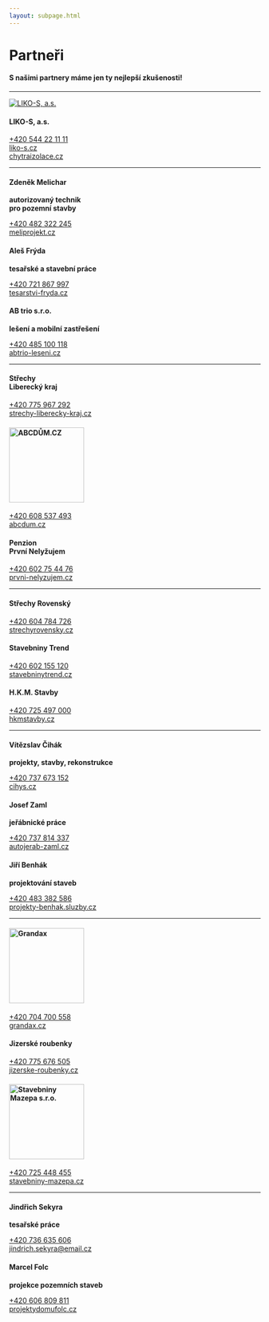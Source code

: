 ```yaml
---
layout: subpage.html
---
```


<!--<section class="partneri no-border center"><div>-->

# Partneři
#### S našimi partnery máme jen ty nejlepší zkušenosti!

---

<!--<div class="grid" style="align-items:center;"><div class="col">-->
<!--</div><div class="minicol">-->

[![LIKO-S, a.s.](/assets/likos.jpg)](http://www.chytraizolace.cz/)

<!--</div><div class="minicol" style="padding:0 45px;">-->

#### LIKO-S, a.s.

[+420 544 22 11 11](tel:+420544221111)  
[liko-s.cz](http://www.liko-s.cz/)  
[chytraizolace.cz](http://www.chytraizolace.cz/)

<!--</div><div class="col">-->
<!--</div></div>-->

---

<!--<div class="grid"><div class="col">-->

#### Zdeněk Melichar
<div><strong>autorizovaný technik<br>pro pozemní stavby</strong></div>

[+420 482 322 245](tel:+420482322245)  
[meliprojekt.cz](http://www.meliprojekt.cz/)

<!--</div><div class="col">-->

#### Aleš Frýda
<div><strong>tesařské a stavební práce</strong></div>

[+420 721 867 997](tel:+420721867997)  
[tesarstvi-fryda.cz](http://www.tesarstvi-fryda.cz/)

<!--</div><div class="col">-->

#### AB trio s.r.o.
<div><strong>lešení a mobilní zastřešení</strong></div>

[+420 485 100 118](tel:+420485100118)  
[abtrio-leseni.cz](http://www.abtrio-leseni.cz/)

<!--</div></div>-->

---

<!--<div class="grid"><div class="col">-->

#### Střechy<br>Liberecký kraj

[+420 775 967 292](tel:+420775967292)  
[strechy-liberecky-kraj.cz](http://www.strechy-liberecky-kraj.cz/)

<!--</div><div class="col">-->

<h4><img alt="ABCDŮM.CZ" src="/assets/abcdum.png" style="width:150px;"></h4>

[+420 608 537 493](tel:+420608537493)  
[abcdum.cz](http://www.abcdum.cz/)

<!--</div><div class="col">-->

#### Penzion<br>První Nelyžujem

[+420 602 75 44 76](tel:+420602754476)  
[prvni-nelyzujem.cz](http://www.prvni-nelyzujem.cz/)

<!--</div></div>-->

---

<!--<div class="grid"><div class="col">-->

#### Střechy Rovenský

[+420 604 784 726](tel:+420604784726)  
[strechyrovensky.cz](http://www.strechyrovensky.cz/)

<!--</div><div class="col">-->

#### Stavebniny Trend

[+420 602 155 120](tel:+420602155120)  
[stavebninytrend.cz](http://www.stavebninytrend.cz/)

<!--</div><div class="col">-->

#### H.K.M. Stavby

[+420 725 497 000](tel:+420725497000)  
[hkmstavby.cz](http://www.hkmstavby.cz/)

<!--</div></div>-->

---

<!--<div class="grid"><div class="col">-->

#### Vítězslav Čihák
<div><strong>projekty, stavby, rekonstrukce</strong></div>

[+420 737 673 152](tel:+420737673152)  
[cihys.cz](http://www.cihys.cz/)

<!--</div><div class="col">-->

#### Josef Zaml
<div><strong>jeřábnické práce</strong></div>

[+420 737 814 337](tel:+420737814337)  
[autojerab-zaml.cz](http://www.autojerab-zaml.cz/)

<!--</div><div class="col">-->

#### Jiří Benhák
<div><strong>projektování staveb</strong></div>

[+420 483 382 586](tel:+420483382586)  
[projekty-benhak.sluzby.cz](https://projekty-benhak.sluzby.cz/)

<!--</div></div>-->

---

<!--<div class="grid"><div class="col">-->

<h4><img alt="Grandax" src="/assets/grandax.jpg" style="width:150px;"></h4>

[+420 704 700 558](tel:+420704700558)  
[grandax.cz](http://www.grandax.cz/)

<!--</div><div class="col">-->

#### Jizerské roubenky

[+420 775 676 505](tel:+420775676505)  
[jizerske-roubenky.cz](http://www.jizerske-roubenky.cz/)

<!--</div><div class="col">-->

<h4><img alt="Stavebniny Mazepa s.r.o." src="/assets/mazepa.png" style="width:150px;"></h4>

[+420 725 448 455](tel:+420725448455)  
[stavebniny-mazepa.cz](http://www.stavebniny-mazepa.cz/)

<!--</div></div>-->

---

<!--<div class="grid"><div class="col">-->

#### Jindřich Sekyra
<div><strong>tesařské práce</strong></div>

[+420 736 635 606](tel:+420736635606)  
[jindrich.sekyra@email.cz](mailto:jindrich.sekyra@email.cz)

<!--</div><div class="col">-->

#### Marcel Folc
<div><strong>projekce pozemních staveb</strong></div>

[+420 606 809 811](tel:+420606809811)  
[projektydomufolc.cz](http://www.projektydomufolc.cz/)

<!--</div></div>-->
<!--</div></section>-->
